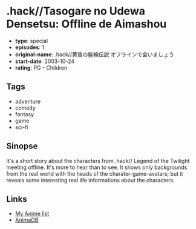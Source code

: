 # .hack//Tasogare no Udewa Densetsu: Offline de Aimashou

-   **type**: special
-   **episodes**: 1
-   **original-name**: .hack//黄昏の腕輪伝説 オフラインで会いましょう
-   **start-date**: 2003-10-24
-   **rating**: PG - Children

## Tags

-   adventure
-   comedy
-   fantasy
-   game
-   sci-fi

## Sinopse

It's a short story about the characters from .hack// Legend of the Twilight meeting offline. It's more to hear than to see. It shows only backgrounds from the real world with the heads of the charater-game-avatars; but it reveals some interesting real life informations about the characters. 

## Links

-   [My Anime list](https://myanimelist.net/anime/1994/hack__Tasogare_no_Udewa_Densetsu__Offline_de_Aimashou)
-   [AnimeDB](http://anidb.info/perl-bin/animedb.pl?show=anime&aid=447)
